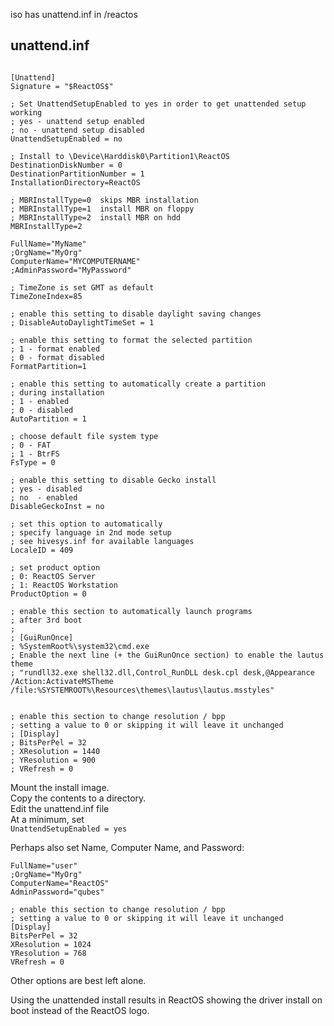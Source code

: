 iso has unattend.inf in /reactos

## unattend.inf
```

[Unattend]
Signature = "$ReactOS$"

; Set UnattendSetupEnabled to yes in order to get unattended setup working
; yes - unattend setup enabled
; no - unattend setup disabled
UnattendSetupEnabled = no

; Install to \Device\Harddisk0\Partition1\ReactOS
DestinationDiskNumber = 0
DestinationPartitionNumber = 1
InstallationDirectory=ReactOS

; MBRInstallType=0  skips MBR installation
; MBRInstallType=1  install MBR on floppy
; MBRInstallType=2  install MBR on hdd
MBRInstallType=2

FullName="MyName"
;OrgName="MyOrg"
ComputerName="MYCOMPUTERNAME"
;AdminPassword="MyPassword"

; TimeZone is set GMT as default
TimeZoneIndex=85

; enable this setting to disable daylight saving changes
; DisableAutoDaylightTimeSet = 1

; enable this setting to format the selected partition
; 1 - format enabled
; 0 - format disabled
FormatPartition=1

; enable this setting to automatically create a partition
; during installation
; 1 - enabled
; 0 - disabled
AutoPartition = 1

; choose default file system type
; 0 - FAT
; 1 - BtrFS
FsType = 0

; enable this setting to disable Gecko install
; yes - disabled
; no  - enabled
DisableGeckoInst = no

; set this option to automatically
; specify language in 2nd mode setup
; see hivesys.inf for available languages
LocaleID = 409

; set product option
; 0: ReactOS Server
; 1: ReactOS Workstation
ProductOption = 0

; enable this section to automatically launch programs
; after 3rd boot
;
; [GuiRunOnce]
; %SystemRoot%\system32\cmd.exe
; Enable the next line (+ the GuiRunOnce section) to enable the lautus theme
; "rundll32.exe shell32.dll,Control_RunDLL desk.cpl desk,@Appearance /Action:ActivateMSTheme /file:%SYSTEMROOT%\Resources\themes\lautus\lautus.msstyles"


; enable this section to change resolution / bpp
; setting a value to 0 or skipping it will leave it unchanged
; [Display]
; BitsPerPel = 32
; XResolution = 1440
; YResolution = 900
; VRefresh = 0
```
Mount the install image.  
Copy the contents to a directory.  
Edit the unattend.inf file  
At a minimum, set  
`UnattendSetupEnabled = yes`

Perhaps also set Name, Computer Name, and Password:
```
FullName="user"
;OrgName="MyOrg"
ComputerName="ReactOS"
AdminPassword="qubes"

; enable this section to change resolution / bpp
; setting a value to 0 or skipping it will leave it unchanged
[Display]
BitsPerPel = 32
XResolution = 1024
YResolution = 768
VRefresh = 0

```

Other options are best left alone.

Using the unattended install results in ReactOS showing the driver install on boot instead of the ReactOS logo.
